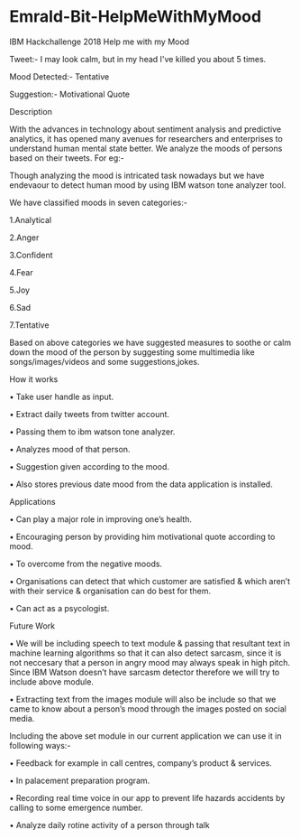 # Emrald-Bit-HelpMeWithMyMood
IBM Hackchallenge 2018
Help me with my Mood

Tweet:- I may look calm, but in my head I've killed you about 5 times.

Mood Detected:- Tentative

Suggestion:- Motivational Quote

Description

With the advances in technology about sentiment analysis and predictive analytics, it has opened many avenues for researchers and enterprises to understand human mental state better. We analyze the moods of persons based on their tweets. For eg:-

Though analyzing the mood is intricated task nowadays but we have endevaour to detect human mood by using IBM watson tone analyzer tool.

We have classified moods in seven categories:-

1.Analytical

2.Anger

3.Confident

4.Fear

5.Joy

6.Sad

7.Tentative

Based on above categories we have suggested measures to soothe or calm down the mood of the person by suggesting some multimedia like songs/images/videos and some suggestions,jokes.

How it works

• Take user handle as input.

• Extract daily tweets from twitter account.

• Passing them to ibm watson tone analyzer.

• Analyzes mood of that person.

• Suggestion given according to the mood.

• Also stores previous date mood from the data application is installed.

Applications

• Can play a major role in improving one’s health.

• Encouraging person by providing him motivational quote according to mood.

• To overcome from the negative moods.

• Organisations can detect that which customer are satisfied & which aren’t with their service & organisation can do best for them.

• Can act as a psycologist.

Future Work

• We will be including speech to text module & passing that resultant text in machine learning algorithms so that it can also detect sarcasm, since it is not neccesary that a person in angry mood may always speak in high pitch. Since IBM Watson doesn’t have sarcasm detector therefore we will try to include above module.

• Extracting text from the images module will also be include so that we came to know about a person’s mood through the images posted on social media.

Including the above set module in our current application we can use it in following ways:-

• Feedback for example in call centres, company’s product & services.

• In palacement preparation program.

• Recording real time voice in our app to prevent life hazards accidents by calling to some emergence number.

• Analyze daily rotine activity of a person through talk
